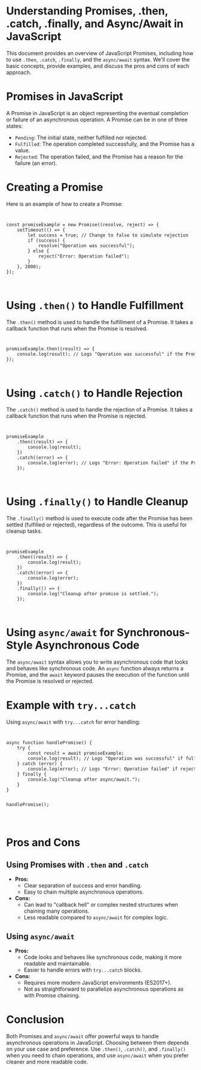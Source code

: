 <h1>Understanding Promises, .then, .catch, .finally, and Async/Await in JavaScript</h1>

<p>This document provides an overview of JavaScript Promises, including how to use <code>.then</code>, <code>.catch</code>, <code>.finally</code>, and the <code>async/await</code> syntax. We'll cover the basic concepts, provide examples, and discuss the pros and cons of each approach.</p>

<h1>Promises in JavaScript</h1>

<p>A Promise in JavaScript is an object representing the eventual completion or failure of an asynchronous operation. A Promise can be in one of three states:</p>
<ul>
    <li><code>Pending</code>: The initial state, neither fulfilled nor rejected.</li>
    <li><code>Fulfilled</code>: The operation completed successfully, and the Promise has a value.</li>
    <li><code>Rejected</code>: The operation failed, and the Promise has a reason for the failure (an error).</li>
</ul>

<h1>Creating a Promise</h1>

<p>Here is an example of how to create a Promise:</p>

<code>
<pre>
const promiseExample = new Promise((resolve, reject) => {
    setTimeout(() => {
        let success = true; // Change to false to simulate rejection
        if (success) {
            resolve("Operation was successful");
        } else {
            reject("Error: Operation failed");
        }
    }, 2000);
});
</pre>
</code>

<h1>Using <code>.then()</code> to Handle Fulfillment</h1>

<p>The <code>.then()</code> method is used to handle the fulfillment of a Promise. It takes a callback function that runs when the Promise is resolved.</p>

<code>
<pre>
promiseExample.then((result) => {
    console.log(result); // Logs "Operation was successful" if the Promise is fulfilled
});
</pre>
</code>

<h1>Using <code>.catch()</code> to Handle Rejection</h1>

<p>The <code>.catch()</code> method is used to handle the rejection of a Promise. It takes a callback function that runs when the Promise is rejected.</p>

<code>
<pre>
promiseExample
    .then((result) => {
        console.log(result);
    })
    .catch((error) => {
        console.log(error); // Logs "Error: Operation failed" if the Promise is rejected
    });
</pre>
</code>

<h1>Using <code>.finally()</code> to Handle Cleanup</h1>

<p>The <code>.finally()</code> method is used to execute code after the Promise has been settled (fulfilled or rejected), regardless of the outcome. This is useful for cleanup tasks.</p>

<code>
<pre>
promiseExample
    .then((result) => {
        console.log(result);
    })
    .catch((error) => {
        console.log(error);
    })
    .finally(() => {
        console.log("Cleanup after promise is settled.");
    });
</pre>
</code>

<h1>Using <code>async/await</code> for Synchronous-Style Asynchronous Code</h1>

<p>The <code>async/await</code> syntax allows you to write asynchronous code that looks and behaves like synchronous code. An <code>async</code> function always returns a Promise, and the <code>await</code> keyword pauses the execution of the function until the Promise is resolved or rejected.</p>

<h1>Example with <code>try...catch</code></h1>

<p>Using <code>async/await</code> with <code>try...catch</code> for error handling:</p>

<code>
<pre>
async function handlePromise() {
    try {
        const result = await promiseExample;
        console.log(result); // Logs "Operation was successful" if fulfilled
    } catch (error) {
        console.log(error); // Logs "Error: Operation failed" if rejected
    } finally {
        console.log("Cleanup after async/await.");
    }
}

handlePromise();
</pre>
</code>

<h1>Pros and Cons</h1>

<h2>Using Promises with <code>.then</code> and <code>.catch</code></h2>

<ul>
    <li><b>Pros:</b>
        <ul>
            <li>Clear separation of success and error handling.</li>
            <li>Easy to chain multiple asynchronous operations.</li>
        </ul>
    </li>
    <li><b>Cons:</b>
        <ul>
            <li>Can lead to "callback hell" or complex nested structures when chaining many operations.</li>
            <li>Less readable compared to <code>async/await</code> for complex logic.</li>
        </ul>
    </li>
</ul>

<h2>Using <code>async/await</code></h2>

<ul>
    <li><b>Pros:</b>
        <ul>
            <li>Code looks and behaves like synchronous code, making it more readable and maintainable.</li>
            <li>Easier to handle errors with <code>try...catch</code> blocks.</li>
        </ul>
    </li>
    <li><b>Cons:</b>
        <ul>
            <li>Requires more modern JavaScript environments (ES2017+).</li>
            <li>Not as straightforward to parallelize asynchronous operations as with Promise chaining.</li>
        </ul>
    </li>
</ul>

<h1>Conclusion</h1>

<p>Both Promises and <code>async/await</code> offer powerful ways to handle asynchronous operations in JavaScript. Choosing between them depends on your use case and preference. Use <code>.then()</code>, <code>.catch()</code>, and <code>.finally()</code> when you need to chain operations, and use <code>async/await</code> when you prefer cleaner and more readable code.</p>
